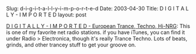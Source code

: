 Slug: d-i-g-i-t-a-l-l-y-i-m-p-o-r-t-e-d
Date: 2003-04-30
Title: D I G I T A L L Y - I M P O R T E D
layout: post

<a href="http://pri.kts-af.net/redir/index.pls?esid=7fc508b02c77a012236d300a57b71590&amp;url_no=3&amp;client_id=7&amp;uid=68efed4d03ec7e45fd3978262c107180&amp;clicksrc=xml">D I G I T A L L Y - I M P O R T E D - European Trance, Techno, Hi-NRG</a>: This is one of my favorite net radio stations. if you have iTunes, you can find it under Radio &gt; Electronica, though it&#39;s really Trance Techno. Lots of beats, grinds, and other trancey stuff to get your groove on.
